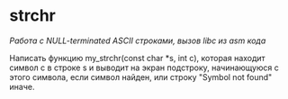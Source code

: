 # strchr
*Работа с NULL-terminated ASCII строками, вызов libc из asm кода*

Написать функцию my_strchr(const char *s, int c), которая находит символ c в строке s
и выводит на экран подстроку, начинающуюся с этого символа, если символ найден, или строку
"Symbol not found" иначе.
